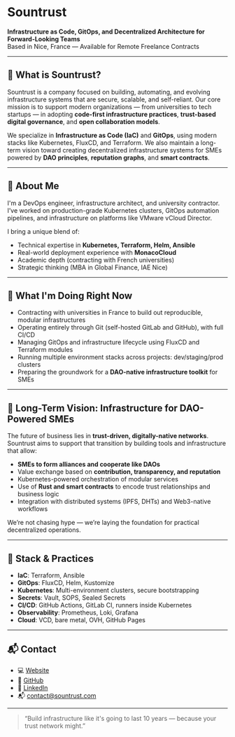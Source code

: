 # Sountrust

**Infrastructure as Code, GitOps, and Decentralized Architecture for Forward-Looking Teams**  
Based in Nice, France — Available for Remote Freelance Contracts

---

## 🧭 What is Sountrust?

Sountrust is a company focused on building, automating, and evolving infrastructure systems that are secure, scalable, and self-reliant. Our core mission is to support modern organizations — from universities to tech startups — in adopting **code-first infrastructure practices**, **trust-based digital governance**, and **open collaboration models**.

We specialize in **Infrastructure as Code (IaC)** and **GitOps**, using modern stacks like Kubernetes, FluxCD, and Terraform. We also maintain a long-term vision toward creating decentralized infrastructure systems for SMEs powered by **DAO principles**, **reputation graphs**, and **smart contracts**.

---

## 👋 About Me

I'm a DevOps engineer, infrastructure architect, and university contractor. I’ve worked on production-grade Kubernetes clusters, GitOps automation pipelines, and infrastructure on platforms like VMware vCloud Director.

I bring a unique blend of:
- Technical expertise in **Kubernetes, Terraform, Helm, Ansible**
- Real-world deployment experience with **MonacoCloud**
- Academic depth (contracting with French universities)
- Strategic thinking (MBA in Global Finance, IAE Nice)

---

## 🚀 What I'm Doing Right Now

- Contracting with universities in France to build out reproducible, modular infrastructures
- Operating entirely through Git (self-hosted GitLab and GitHub), with full CI/CD
- Managing GitOps and infrastructure lifecycle using FluxCD and Terraform modules
- Running multiple environment stacks across projects: dev/staging/prod clusters
- Preparing the groundwork for a **DAO-native infrastructure toolkit** for SMEs

---

## 🧠 Long-Term Vision: Infrastructure for DAO-Powered SMEs

The future of business lies in **trust-driven, digitally-native networks**. Sountrust aims to support that transition by building tools and infrastructure that allow:

- **SMEs to form alliances and cooperate like DAOs**
- Value exchange based on **contribution, transparency, and reputation**
- Kubernetes-powered orchestration of modular services
- Use of **Rust and smart contracts** to encode trust relationships and business logic
- Integration with distributed systems (IPFS, DHTs) and Web3-native workflows

We’re not chasing hype — we’re laying the foundation for practical decentralized operations.

---

## 🔧 Stack & Practices

- **IaC**: Terraform, Ansible
- **GitOps**: FluxCD, Helm, Kustomize
- **Kubernetes**: Multi-environment clusters, secure bootstrapping
- **Secrets**: Vault, SOPS, Sealed Secrets
- **CI/CD**: GitHub Actions, GitLab CI, runners inside Kubernetes
- **Observability**: Prometheus, Loki, Grafana
- **Cloud**: VCD, bare metal, OVH, GitHub Pages

---

## 📬 Contact

- 💻 [Website](https://sountrust.com)
- 🐙 [GitHub](https://github.com/sountrust)
- 📇 [LinkedIn](https://linkedin.com/in/YOUR-LINKEDIN-HERE)
- 📬 contact@sountrust.com

---

> “Build infrastructure like it's going to last 10 years — because your trust network might.”
